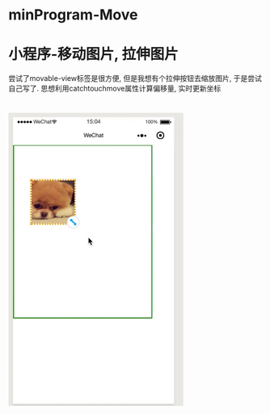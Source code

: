 # minProgram-Move
# 小程序-移动图片, 拉伸图片
尝试了movable-view标签是很方便, 但是我想有个拉伸按钮去缩放图片, 于是尝试自己写了.
思想利用catchtouchmove属性计算偏移量, 实时更新坐标
#
![image](https://github.com/NieYinlong/minProgram-Move/blob/master/image/%E5%B1%95%E7%A4%BA.gif)
